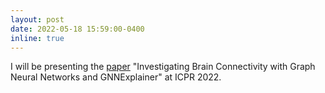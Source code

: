 ```yaml
---
layout: post
date: 2022-05-18 15:59:00-0400
inline: true
---
```


I will be presenting the [paper](/publications/) "Investigating Brain Connectivity with Graph Neural Networks and GNNExplainer" at ICPR 2022.